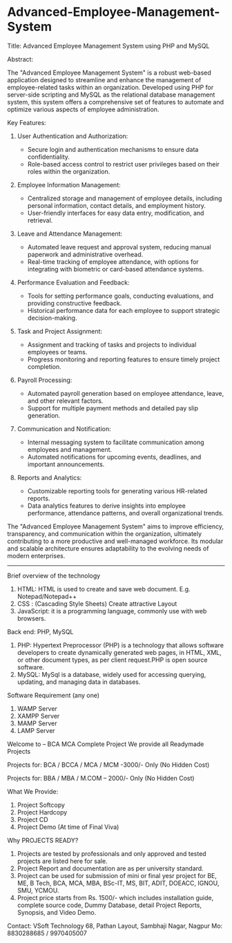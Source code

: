 # Advanced-Employee-Management-System
Title: Advanced Employee Management System using PHP and MySQL

Abstract:

The "Advanced Employee Management System" is a robust web-based application designed to streamline and enhance the management of employee-related tasks within an organization. Developed using PHP for server-side scripting and MySQL as the relational database management system, this system offers a comprehensive set of features to automate and optimize various aspects of employee administration.

Key Features:

1. User Authentication and Authorization:
   - Secure login and authentication mechanisms to ensure data confidentiality.
   - Role-based access control to restrict user privileges based on their roles within the organization.

2. Employee Information Management:
   - Centralized storage and management of employee details, including personal information, contact details, and employment history.
   - User-friendly interfaces for easy data entry, modification, and retrieval.

3. Leave and Attendance Management:
   - Automated leave request and approval system, reducing manual paperwork and administrative overhead.
   - Real-time tracking of employee attendance, with options for integrating with biometric or card-based attendance systems.

4. Performance Evaluation and Feedback:
   - Tools for setting performance goals, conducting evaluations, and providing constructive feedback.
   - Historical performance data for each employee to support strategic decision-making.

5. Task and Project Assignment:
   - Assignment and tracking of tasks and projects to individual employees or teams.
   - Progress monitoring and reporting features to ensure timely project completion.

6. Payroll Processing:
   - Automated payroll generation based on employee attendance, leave, and other relevant factors.
   - Support for multiple payment methods and detailed pay slip generation.

7. Communication and Notification:
   - Internal messaging system to facilitate communication among employees and management.
   - Automated notifications for upcoming events, deadlines, and important announcements.

8. Reports and Analytics:
   - Customizable reporting tools for generating various HR-related reports.
   - Data analytics features to derive insights into employee performance, attendance patterns, and overall organizational trends.

The "Advanced Employee Management System" aims to improve efficiency, transparency, and communication within the organization, ultimately contributing to a more productive and well-managed workforce. Its modular and scalable architecture ensures adaptability to the evolving needs of modern enterprises.

---
Brief overview of the technology
1.	HTML: HTML is used to create and save web document. E.g. Notepad/Notepad++
2.	CSS : (Cascading Style Sheets) Create attractive Layout
3.	JavaScript: it is a programming language, commonly use with web browsers.

Back end: PHP, MySQL
1.	PHP: Hypertext Preprocessor (PHP) is a technology that allows software developers to create dynamically generated web pages, in HTML, XML, or other document types, as per client request.PHP is open source software.
2.	MySQL: MySql is a database, widely used for accessing querying, updating, and managing data in databases.

Software Requirement (any one)
1.	WAMP Server
2.	XAMPP Server
3.	MAMP Server
4.	LAMP Server

Welcome to – BCA MCA Complete Project
We provide all Readymade Projects 

Projects for: BCA / BCCA / MCA / MCM -3000/- Only (No Hidden Cost) 

Projects for: BBA / MBA / M.COM – 2000/- Only (No Hidden Cost) 

What We Provide: 
1. Project Softcopy 
2. Project Hardcopy 
3. Project CD 
4. Project Demo (At time of Final Viva) 

Why PROJECTS READY? 
1. Projects are tested by professionals and only approved and tested projects are listed here for sale. 
2. Project Report and documentation are as per university standard. 
3. Project can be used for submission of mini or final yesr project for BE, ME, B Tech, BCA, MCA, MBA, BSc-IT, MS, BIT, ADIT, DOEACC, IGNOU, SMU, YCMOU. 
4. Project price starts from Rs. 1500/- which includes installation guide, complete source code, Dummy Database, detail Project Reports, Synopsis, and Video Demo. 

Contact: 
VSoft Technology 
68, Pathan Layout, Sambhaji Nagar, Nagpur 
Mo: 8830288685 / 9970405007

